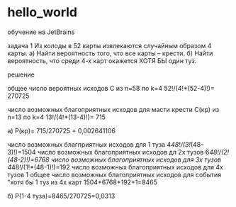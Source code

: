 # hello_world
обучение на JetBrains

задача 1 
Из колоды в 52 карты извлекаются случайным образом 4 карты. a) Найти вероятность того, что все карты – крести. б) Найти вероятность, что среди 4-х карт окажется ХОТЯ БЫ один туз.

решение 

общее число вероятных исходов С из n=58 по k=4 
  52!/(4!*(52-4)!)= 270725


число возможных благоприятных исходов для масти крести С(кр) из n=13 по k=4
  13!/(4!*(13-4)!)= 715
  
 а) Р(кр)= 715/270725 = 0,002641106
  
 число возможных благприятных исходов для 1 туза
  4*48!/(3!*(48-3)!)=1504
 число возможных благоприятных исходов дл 2х тузов
  6*48!/(2!(48-2)!)=6768
 число возможных благоприятных исходов для 3х тузов
  4*48!/(1!*(48-1)!)=192
  число возможных благоприятных исходов для 4х тузов
  1
  общее число возможных благоприятных исходов для события "хотя бы 1 туз из 4х карт
  1504+6768+192+1=8465
  
  б) Р(1-4 туза)=8465/270725=0,0313
 
